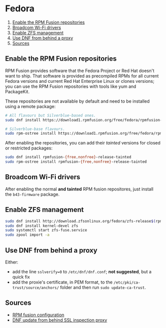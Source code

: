 # Fedora

1. [Enable the RPM Fusion repositories](#enable-the-rpm-fusion-repositories)
1. [Broadcom Wi-Fi drivers](#broadcom-wi-fi-drivers)
1. [Enable ZFS management](#enable-zfs-management)
1. [Use DNF from behind a proxy](#use-dnf-from-behind-a-proxy)
1. [Sources](#sources)

## Enable the RPM Fusion repositories

RPM Fusion provides software that the Fedora Project or Red Hat doesn't want to ship. That software is provided as precompiled RPMs for all current Fedora versions and current Red Hat Enterprise Linux or clones versions; you can use the RPM Fusion repositories with tools like yum and PackageKit.

These repositories are not available by default and need to be installed using a remote package:

```sh
# All flavours but Silverblue-based ones.
sudo dnf install https://download1.rpmfusion.org/free/fedora/rpmfusion-free-release-$(rpm -E %fedora).noarch.rpm https://download1.rpmfusion.org/nonfree/fedora/rpmfusion-nonfree-release-$(rpm -E %fedora).noarch.rpm

# Silverblue-base flavours.
sudo rpm-ostree install https://download1.rpmfusion.org/free/fedora/rpmfusion-free-release-$(rpm -E %fedora).noarch.rpm https://download1.rpmfusion.org/nonfree/fedora/rpmfusion-nonfree-release-$(rpm -E %fedora).noarch.rpm
```

After enabling the repositories, you can add their _tainted_ versions for closed or restricted packages:

```sh
sudo dnf install rpmfusion-{free,nonfree}-release-tainted
sudo rpm-ostree install rpmfusion-{free,nonfree}-release-tainted
```

## Broadcom Wi-Fi drivers

After enabling the normal **and tainted** RPM fusion repositores, just install the `b43-firmware` package.

## Enable ZFS management

```sh
sudo dnf install http://download.zfsonlinux.org/fedora/zfs-release$(rpm -E %dist).noarch.rpm
sudo dnf install kernel-devel zfs
sudo systemctl start zfs-fuse.service
sudo zpool import -a
```

## Use DNF from behind a proxy

Either:

- add the line `sslverify=0` to `/etc/dnf/dnf.conf`; **not suggested**, but a quick fix
- add the proxie's certificate, in PEM format, to the `/etc/pki/ca-trust/source/anchors/` folder and then run `sudo update-ca-trust`.

## Sources

- [RPM fusion configuration]
- [DNF update from behind SSL inspection proxy]

<!--
  Reference
  ═╬═Time══
  -->

<!-- Others -->
[dnf update from behind ssl inspection proxy]: https://molo76.github.io/2017/07/04/dnf-update-behind-ssl-inspection-proxy.html
[rpm fusion configuration]: https://rpmfusion.org/Configuration
